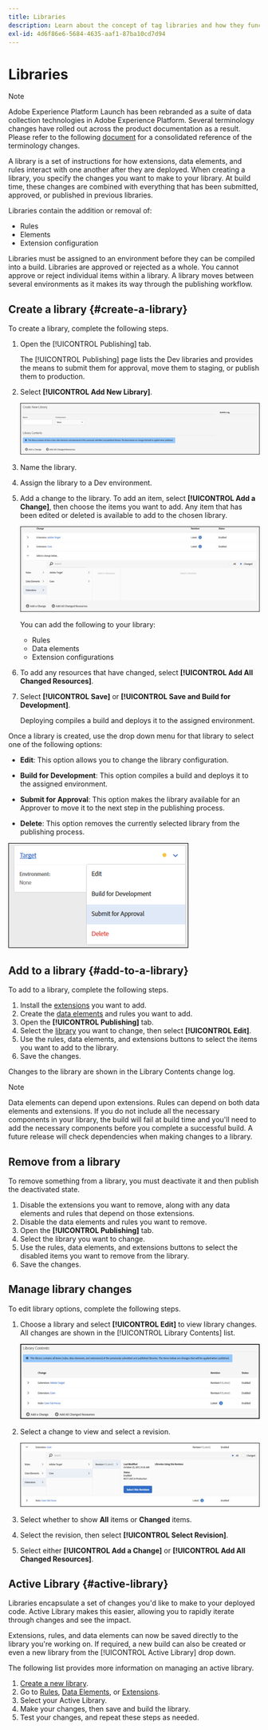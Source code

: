 ```yaml
---
title: Libraries
description: Learn about the concept of tag libraries and how they function within Adobe Experience Platform.
exl-id: 4d6f86e6-5684-4635-aaf1-87ba10cd7d94
---
```

# Libraries

>[!NOTE]
>
>Adobe Experience Platform Launch has been rebranded as a suite of data collection technologies in Adobe Experience Platform. Several terminology changes have rolled out across the product documentation as a result. Please refer to the following [document](../../term-updates.md) for a consolidated reference of the terminology changes.

A library is a set of instructions for how extensions, data elements, and rules interact with one another after they are deployed. When creating a library, you specify the changes you want to make to your library. At build time, these changes are combined with everything that has been submitted, approved, or published in previous libraries.

Libraries contain the addition or removal of:

* Rules
* Elements
* Extension configuration

Libraries must be assigned to an environment before they can be compiled into a build. Libraries are approved or rejected as a whole. You cannot approve or reject individual items within a library. A library moves between several environments as it makes its way through the publishing workflow.

## Create a library {#create-a-library}

To create a library, complete the following steps.

1. Open the [!UICONTROL Publishing] tab.

   The [!UICONTROL Publishing] page lists the Dev libraries and provides the means to submit them for approval, move them to staging, or publish them to production.

1. Select **[!UICONTROL Add New Library]**.

   ![](../../images/library-create.jpg)

1. Name the library.
1. Assign the library to a Dev environment.
1. Add a change to the library.
   To add an item, select **[!UICONTROL Add a Change]**, then choose the items you want to add. Any item that has been edited or deleted is available to add to the chosen library.

   ![](../../images/library-add-change.jpg)

   You can add the following to your library:

   * Rules
   * Data elements
   * Extension configurations

1. To add any resources that have changed, select **[!UICONTROL Add All Changed Resources]**.
1. Select **[!UICONTROL Save]** or **[!UICONTROL Save and Build for Development]**.

   Deploying compiles a build and deploys it to the assigned environment.

Once a library is created, use the drop down menu for that library to select one of the following options:

* **Edit**: This option allows you to change the library configuration.

* **Build for Development**: This option compiles a build and deploys it to the assigned environment.

* **Submit for Approval**: This option makes the library available for an Approver to move it to the next step in the publishing process.

* **Delete**: This option removes the currently selected library from the publishing process.

![](../../images/library-menu.png)

## Add to a library {#add-to-a-library}

To add to a library, complete the following steps.

1. Install the [extensions](../managing-resources/extensions/overview.md) you want to add.
1. Create the [data elements](../managing-resources/data-elements.md) and rules you want to add.
1. Open the **[!UICONTROL Publishing]** tab.
1. Select the [library](libraries.md) you want to change, then select **[!UICONTROL Edit]**.
1. Use the rules, data elements, and extensions buttons to select the items you want to add to the library.
1. Save the changes.

Changes to the library are shown in the Library Contents change log.

>[!NOTE]
>
>Data elements can depend upon extensions. Rules can depend on both data elements and extensions. If you do not include all the necessary components in your library, the build will fail at build time and you'll need to add the necessary components before you complete a successful build. A future release will check dependencies when making changes to a library.

## Remove from a library

To remove something from a library, you must deactivate it and then publish the deactivated state.

1. Disable the extensions you want to remove, along with any data elements and rules that depend on those extensions.
1. Disable the data elements and rules you want to remove.
1. Open the **[!UICONTROL Publishing]** tab.
1. Select the library you want to change.
1. Use the rules, data elements, and extensions buttons to select the disabled items you want to remove from the library.
1. Save the changes.

## Manage library changes

To edit library options, complete the following steps.

1. Choose a library and select **[!UICONTROL Edit]** to view library changes. All changes are shown in the [!UICONTROL Library Contents] list.

   ![](../../images/library-contents.jpg)

1. Select a change to view and select a revision.

   ![](../../images/library-contents-revision.jpg)

1. Select whether to show **All** items or **Changed** items.
1. Select the revision, then select **[!UICONTROL Select Revision]**.
1. Select either **[!UICONTROL Add a Change]** or **[!UICONTROL Add All Changed Resources]**.

## Active Library {#active-library}

Libraries encapsulate a set of changes you'd like to make to your deployed code. Active Library makes this easier, allowing you to rapidly iterate through changes and see the impact.

Extensions, rules, and data elements can now be saved directly to the library you're working on. If required, a new build can also be created or even a new library from the [!UICONTROL Active Library] drop down.

The following list provides more information on managing an active library.

1. [Create a new library](libraries.md#create-a-library).
1. Go to [Rules](../managing-resources/rules.md), [Data Elements](../managing-resources/data-elements.md), or [Extensions](../managing-resources/extensions/overview.md).
1. Select your Active Library.
1. Make your changes, then save and build the library.
1. Test your changes, and repeat these steps as needed.
